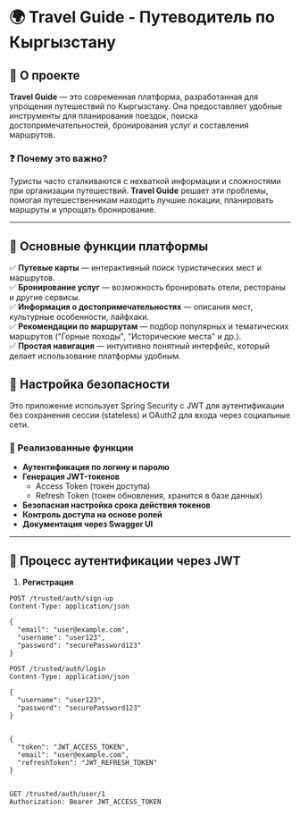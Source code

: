 # 🌍 Travel Guide - Путеводитель по Кыргызстану

## 📌 О проекте
**Travel Guide** — это современная платформа, разработанная для упрощения путешествий по Кыргызстану. Она предоставляет удобные инструменты для планирования поездок, поиска достопримечательностей, бронирования услуг и составления маршрутов.

### ❓ Почему это важно?
Туристы часто сталкиваются с нехваткой информации и сложностями при организации путешествий. **Travel Guide** решает эти проблемы, помогая путешественникам находить лучшие локации, планировать маршруты и упрощать бронирование.

---
## 🚀 Основные функции платформы
✅ **Путевые карты** — интерактивный поиск туристических мест и маршрутов.  
✅ **Бронирование услуг** — возможность бронировать отели, рестораны и другие сервисы.  
✅ **Информация о достопримечательностях** — описания мест, культурные особенности, лайфхаки.  
✅ **Рекомендации по маршрутам** — подбор популярных и тематических маршрутов ("Горные походы", "Исторические места" и др.).  
✅ **Простая навигация** — интуитивно понятный интерфейс, который делает использование платформы удобным.  

## 🔐 Настройка безопасности

Это приложение использует Spring Security с JWT для аутентификации без сохранения сессии (stateless) и OAuth2 для входа через социальные сети.

### 🔧 Реализованные функции
- **Аутентификация по логину и паролю**
- **Генерация JWT-токенов**
  - Access Token (токен доступа)
  - Refresh Token (токен обновления, хранится в базе данных)
- **Безопасная настройка срока действия токенов**
- **Контроль доступа на основе ролей**
- **Документация через Swagger UI**

---

## 🔄 Процесс аутентификации через JWT

1. **Регистрация**

```http
POST /trusted/auth/sign-up
Content-Type: application/json

{
  "email": "user@example.com",
  "username": "user123",
  "password": "securePassword123"
}

POST /trusted/auth/login
Content-Type: application/json

{
  "username": "user123",
  "password": "securePassword123"
}


{
  "token": "JWT_ACCESS_TOKEN",
  "email": "user@example.com",
  "refreshToken": "JWT_REFRESH_TOKEN"
}


GET /trusted/auth/user/1
Authorization: Bearer JWT_ACCESS_TOKEN

